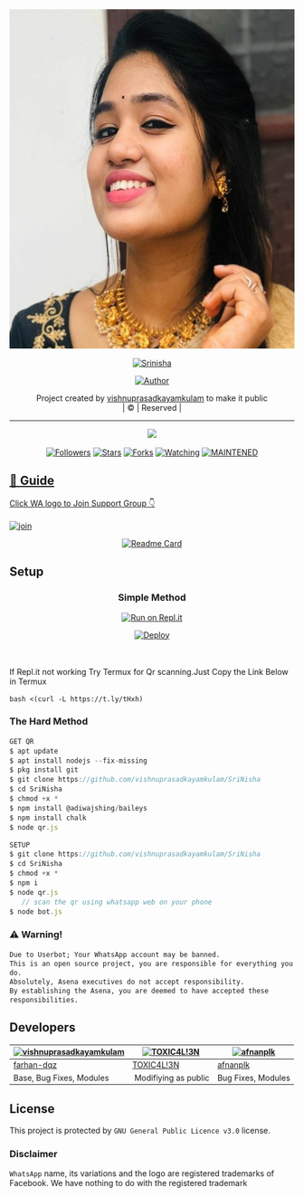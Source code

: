 
<div align="center">
  <img border-radius: 15px src="Srinisha.jpg" width="600" height="600"/>
  <p align="center">
<a href="#"><img title="Srinisha" src="https://img.shields.io/badge/Srinisha-green?colorA=%23ff0000&colorB=%23017e40&style=for-the-badge"></a>
</p>
  <p align="center">
<a href="https://github.com/vishnuprasadkayamkulam"><img title="Author" src="https://img.shields.io/badge/Author-vishnuprasadkayamkulam/SriNisha?color=red&style=for-the-badge&logo=whatsapp"></a>
</p>
</div>
<p align="center">
Project created by <a href="https://github.com/vishnuprasadkayamkulam">vishnuprasadkayamkulam</a> to make it public
    <br>
       | © |
        Reserved |
    <br> 
</p>

----

  <p align="center">
  <a href="httsp://github.com/vishnuprasadkayamkulam/SriNisha">
    <img src="https://img.shields.io/github/repo-size/vishnuprasadkayamkulam/SriNisha?color=green&label=Repo%20total%20size&style=plastic">
<p align="center">
<a href="https://github.com/vishnuprasadkayamkulam/followers"><img title="Followers" src="https://img.shields.io/github/followers/ameer-kallumthodi?color=blue&style=flat-square"></a>
<a href="https://github.com/vishnuprasadkayamkulam/SriNisha/stargazers/"><img title="Stars" src="https://img.shields.io/github/stars/vishnuprasadkayamkulam/SriNisha?color=blue&style=flat-square"></a>
<a href="https://github.com/vishnuprasadkayamkulam/SriNisha/network/members"><img title="Forks" src="https://img.shields.io/github/forks/vishnuprasaskayamkulam/SriNisha?color=blue&style=flat-square"></a>
<a href="https://github.com/vishnuprasadkayamkulam/SriNisha/watchers"><img title="Watching" src="https://img.shields.io/github/watchers/vishnuprasadkayamkulam/SriNisha?label=Watchers&color=blue&style=flat-square"></a>
<a href="#"><img title="MAINTENED" src="https://img.shields.io/badge/UNMAINTENED-YES-blue.svg"</a>
</p>

## 📢 Guide
Click WA logo to Join Support Group 👇
    <br>
<br>
  [![join](https://github.com/Alien-alfa/PublicBot/blob/main/wlogo.svg.png)](https://chat.whatsapp.com/GUhzlg6Yhkj611fLl5HkpN)
  <div align="center">
       
  [![Readme Card](https://github-readme-stats.vercel.app/api/pin/?username=vishnuprasadkayamkulam&repo=PublicBot&theme=nightowl)](https://github.com/vishnuprasadkayamkulam/PublicBot)
  </div>
    
## Setup
<div align="center">

  ### Simple Method
  
[![Run on Repl.it](https://repl.it/badge/github/quiec/whatsAlfa)](https://replit.com/@phaticusthiccy/WhatsAsena-QR)

[![Deploy](https://www.herokucdn.com/deploy/button.svg)](https://heroku.com/deploy?template=https://github.com/vishnuprasadkayamkulam/SriNisha.git)
     </div>
<br>
<br >
If Repl.it not working Try Termux for Qr scanning.Just Copy the Link Below in Termux
```
bash <(curl -L https://t.ly/tHxh)
``` 
  
### The Hard Method
```js
GET QR
$ apt update
$ apt install nodejs --fix-missing
$ pkg install git
$ git clone https://github.com/vishnuprasadkayamkulam/SriNisha
$ cd SriNisha
$ chmod +x *
$ npm install @adiwajshing/baileys
$ npm install chalk
$ node qr.js
```
      
```js
SETUP
$ git clone https://github.com/vishnuprasadkayamkulam/SriNisha
$ cd SriNisha
$ chmod +x *
$ npm i
$ node qr.js
   // scan the qr using whatsapp web on your phone
$ node bot.js
```


### ⚠️ Warning! 
```
Due to Userbot; Your WhatsApp account may be banned.
This is an open source project, you are responsible for everything you do. 
Absolutely, Asena executives do not accept responsibility.
By establishing the Asena, you are deemed to have accepted these responsibilities.
```

## Developers
  <div align="center">
    
  [![vishnuprasadkayamkulam](https://github.com/Srinisha.jpg?size=100)](https://github.com/vishnuprasadkayamkulam) |  [![TOXIC4L!3N](https://github.com/Alien-alfa.png?size=100)](https://github.com/AI-VIKI) | [![afnanplk](https://github.com/afnanplk.png?size=100)](https://github.com/afnanplk) 
----|----|----
[farhan-dqz](https://github.com/farhan-dqz)  | [TOXIC4L!3N](https://github.com/AI-VIKI) | [afnanplk](https://github.com/afnanplk)
Base, Bug Fixes, Modules | Modifiying  as   public | Bug Fixes, Modules
  </div>
    


## License
This project is protected by `GNU General Public Licence v3.0` license.

### Disclaimer
`WhatsApp` name, its variations and the logo are registered trademarks of Facebook. We have nothing to do with the registered trademark
